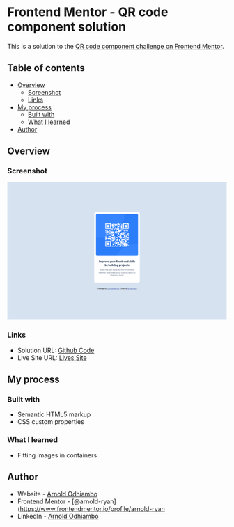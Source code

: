 # Frontend Mentor - QR code component solution

This is a solution to the [QR code component challenge on Frontend Mentor](https://www.frontendmentor.io/challenges/qr-code-component-iux_sIO_H).

## Table of contents

- [Overview](#overview)
  - [Screenshot](#screenshot)
  - [Links](#links)
- [My process](#my-process)
  - [Built with](#built-with)
  - [What I learned](#what-i-learned)
- [Author](#author)

## Overview

### Screenshot

![](./Screen-Shot.png)

### Links

- Solution URL: [Github Code](https://github.com/arnold-ryan/qr-code-component-main)
- Live Site URL: [Lives Site](https://arnold-qr-code-card.netlify.app/)

## My process

### Built with

- Semantic HTML5 markup
- CSS custom properties

### What I learned

- Fitting images in containers

## Author

- Website - [Arnold Odhiambo](https://arnold-portfolio.netlify.app)
- Frontend Mentor - [@arnold-ryan](https://www.frontendmentor.io/profile/arnold-ryan
- LinkedIn - [Arnold Odhiambo](https://www.linkedin.com/in/arnold-odhiambo-dev/)
